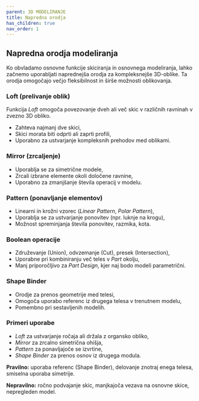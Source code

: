 ```yaml
---
parent: 3D MODELIRANJE
title: Napredna orodja
has_children: true
nav_order: 1
---
```


## Napredna orodja modeliranja

Ko obvladamo osnovne funkcije skiciranja in osnovnega modeliranja, lahko začnemo uporabljati naprednejša orodja za kompleksnejše 3D-oblike. Ta orodja omogočajo večjo fleksibilnost in širše možnosti oblikovanja.

### Loft (prelivanje oblik)

Funkcija *Loft* omogoča povezovanje dveh ali več skic v različnih ravninah v zvezno 3D obliko.

- Zahteva najmanj dve skici,
- Skici morata biti odprti ali zaprti profili,
- Uporabno za ustvarjanje kompleksnih prehodov med oblikami.

### Mirror (zrcaljenje)

- Uporablja se za simetrične modele,
- Zrcali izbrane elemente okoli določene ravnine,
- Uporabno za zmanjšanje števila operacij v modelu.

### Pattern (ponavljanje elementov)

- Linearni in krožni vzorec (*Linear Pattern*, *Polar Pattern*),
- Uporablja se za ustvarjanje ponovitev (npr. luknje na krogu),
- Možnost spreminjanja števila ponovitev, razmika, kota.

### Boolean operacije

- Združevanje (Union), odvzemanje (Cut), presek (Intersection),
- Uporabne pri kombiniranju več teles v *Part* okolju,
- Manj priporočljivo za *Part Design*, kjer naj bodo modeli parametrični.

### Shape Binder

- Orodje za prenos geometrije med telesi,
- Omogoča uporabo referenc iz drugega telesa v trenutnem modelu,
- Pomembno pri sestavljenih modelih.

### Primeri uporabe

- *Loft* za ustvarjanje ročaja ali držala z organsko obliko,
- *Mirror* za zrcalno simetrična ohišja,
- *Pattern* za ponavljajoče se izvrtine,
- *Shape Binder* za prenos osnov iz drugega modula.

**Pravilno:** uporaba referenc (Shape Binder), delovanje znotraj enega telesa, smiselna uporaba simetrije.

**Nepravilno:** ročno podvajanje skic, manjkajoča vezava na osnovne skice, nepregleden model.

